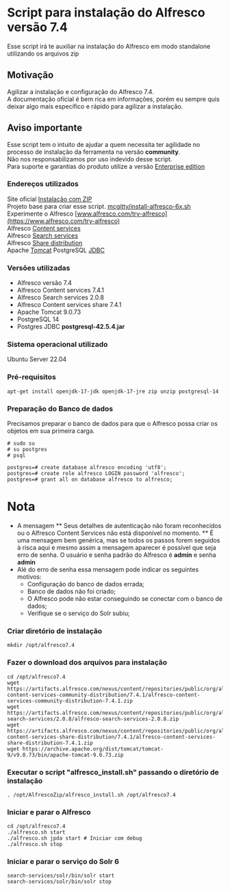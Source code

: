 # Script para instalação do Alfresco versão 7.4 
Esse script irá te auxiliar na instalação do Alfresco em modo standalone utilizando os arquivos zip

## Motivação
Agilizar a instalação e configuração do Alfresco 7.4. <br>
A documentação oficial é bem rica em informações, porém eu sempre quis deixar algo mais específico e rápido para agilizar a instalação.

## Aviso importante
Esse script tem o intuito de ajudar a quem necessita ter agilidade no processo de instalação da ferramenta na versão **community**.<br>
Não nos responsabilizamos por uso indevido desse script.<br>
Para suporte e garantias do produto utilize a versão [Enterprise edition](https://www.alfresco.com/try-alfresco)

### Endereços utilizados

Site oficial [Instalação com ZIP](https://docs.alfresco.com/content-services/latest/install/zip/)<br>
Projeto base para criar esse script. [mcgitty/install-alfresco-6x.sh](https://github.com/mcgitty/install-alfresco-6x.sh)<br>
Experimente o Alfresco [www.alfresco.com/try-alfresco](https://www.alfresco.com/try-alfresco)<br>
Alfresco [Content services](https://artifacts.alfresco.com/nexus/content/repositories/public/org/alfresco/alfresco-content-services-community-distribution/7.4.1/alfresco-content-services-community-distribution-7.4.1.zip)<br>
Alfresco [Search services](https://artifacts.alfresco.com/nexus/content/repositories/public/org/alfresco/alfresco-search-services/2.0.8/alfresco-search-services-2.0.8.zip)<br>
Alfresco [Share distribution](https://artifacts.alfresco.com/nexus/content/repositories/public/org/alfresco/alfresco-content-services-share-distribution/7.4.1/alfresco-content-services-share-distribution-7.4.1.zip)<br>
Apache [Tomcat](https://archive.apache.org/dist/tomcat/tomcat-9/v9.0.73/bin/apache-tomcat-9.0.73.zip)
PostgreSQL [JDBC](https://jdbc.postgresql.org/download/postgresql-42.5.4.jar)

### Versões utilizadas
- Alfresco versão 7.4
- Alfresco Content services 7.4.1
- Alfresco Search services 2.0.8
- Alfresco Content services share 7.4.1
- Apache Tomcat 9.0.73
- PostgreSQL 14
- Postgres JDBC **postgresql-42.5.4.jar**

### Sistema operacional utilizado
Ubuntu Server 22.04 

### Pré-requisitos

```apt-get install openjdk-17-jdk openjdk-17-jre zip unzip postgresql-14```

### Preparação do Banco de dados
Precisamos preparar o banco de dados para que o Alfresco possa criar os objetos em sua primeira carga.

```
# sudo su
# su postgres
# psql 

postgres=# create database alfresco encoding 'utf8';
postgres=# create role alfresco LOGIN password 'alfresco';
postgres=# grant all on database alfresco to alfresco;

```

# Nota
- A mensagem ** Seus detalhes de autenticação não foram reconhecidos ou o Alfresco Content Services não está disponível no momento. **
É uma mensagem bem genérica, mas se todos os passos forem seguidos à risca aqui e mesmo assim a mensagem aparecer é possível que seja erro de senha.
O usuário e senha padrão do Alfresco é **admin** e senha **admin**
- Alé do erro de senha essa mensagem pode indicar os seguintes motivos:
    - Configuração do banco de dados errada;
    - Banco de dados não foi criado;
    - O Alfresco pode não estar conseguindo se conectar com o banco de dados;
    - Verifique se o serviço do Solr subiu;

### Criar diretório de instalação
```mkdir /opt/alfresco7.4```

### Fazer o download dos arquivos para instalação
```
cd /opt/alfresco7.4
wget https://artifacts.alfresco.com/nexus/content/repositories/public/org/alfresco/alfresco-content-services-community-distribution/7.4.1/alfresco-content-services-community-distribution-7.4.1.zip
wget https://artifacts.alfresco.com/nexus/content/repositories/public/org/alfresco/alfresco-search-services/2.0.8/alfresco-search-services-2.0.8.zip
wget https://artifacts.alfresco.com/nexus/content/repositories/public/org/alfresco/alfresco-content-services-share-distribution/7.4.1/alfresco-content-services-share-distribution-7.4.1.zip	
wget https://archive.apache.org/dist/tomcat/tomcat-9/v9.0.73/bin/apache-tomcat-9.0.73.zip
```

### Executar o script "alfresco_install.sh" passando o diretório de instalação
```. /opt/AlfrescoZip/alfresco_install.sh /opt/alfresco7.4```


### Iniciar e parar o Alfresco
```
cd /opt/alfresco7.4
./alfresco.sh start
./alfresco.sh jpda start # Iniciar com debug
./alfresco.sh stop
```

### Iniciar e parar o serviço do Solr 6
```
search-services/solr/bin/solr start
search-services/solr/bin/solr stop
```